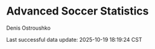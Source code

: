 # Advanced Soccer Statistics
Denis Ostroushko

<!-- gfm -->

Last successful data update: 2025-10-19 18:19:24 CST
